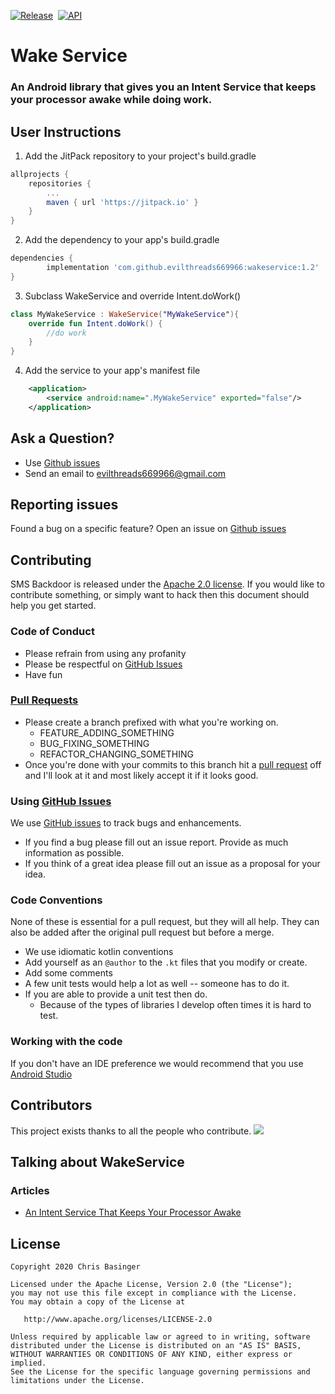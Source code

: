 [![Release](https://jitpack.io/v/evilthreads669966/wakeservice.svg)](https://jitpack.io/#evilthreads669966/wakeservice)&nbsp;&nbsp;[![API](https://img.shields.io/badge/API-14%2B-brightgreen.svg?style=plastic)](https://android-arsenal.com/api?level=14)
# Wake Service
### An Android library that gives you an Intent Service that keeps your processor awake while doing work.
## User Instructions
1. Add the JitPack repository to your project's build.gradle
```gradle
allprojects {
	repositories {
		...
		maven { url 'https://jitpack.io' }
	}
}
```
2. Add the dependency to your app's build.gradle
```gradle
dependencies {
        implementation 'com.github.evilthreads669966:wakeservice:1.2'
}
```
3. Subclass WakeService and override Intent.doWork()
```kotlin
class MyWakeService : WakeService("MyWakeService"){
    override fun Intent.doWork() {
        //do work
    }
}
```
4. Add the service to your app's manifest file
```xml
    <application>
        <service android:name=".MyWakeService" exported="false"/>
    </application>
```
## Ask a Question?
- Use [Github issues](https://github.com/evilthreads669966/wakeservice/issues)
- Send an email to evilthreads669966@gmail.com

## Reporting issues
Found a bug on a specific feature? Open an issue on [Github issues](https://github.com/evilthreads669966/wakeservice/issues)

## Contributing

SMS Backdoor is released under the [Apache 2.0 license](https://github.com/evilthreads669966/wakeservice/blob/master/LICENSE). If you would like to contribute
something, or simply want to hack then this document should help you get started.

### Code of Conduct
- Please refrain from using any profanity
- Please be respectful on [GitHub Issues](https://github.com/evilthreads669966/wakeservice/issues)
- Have fun

### [Pull Requests](https://github.com/evilthreads669966/wakeservice/pulls)
- Please create a branch prefixed with what you're working on.
    - FEATURE_ADDING_SOMETHING
    - BUG_FIXING_SOMETHING
    - REFACTOR_CHANGING_SOMETHING
- Once you're done with your commits to this branch hit a [pull request](https://github.com/evilthreads669966/wakeservice/pulls) off and I'll look at it and most likely accept it if it looks good.

### Using [GitHub Issues](https://github.com/evilthreads669966/wakeservice/issues)
We use [GitHub issues](https://github.com/evilthreads669966/wakeservice/issues) to track bugs and enhancements.
- If you find a bug please fill out an issue report. Provide as much information as possible.
- If you think of a great idea please fill out an issue as a proposal for your idea.

### Code Conventions
None of these is essential for a pull request, but they will all help.  They can also be
added after the original pull request but before a merge.

- We use idiomatic kotlin conventions
- Add yourself as an `@author` to the `.kt` files that you modify or create.
- Add some comments
- A few unit tests would help a lot as well -- someone has to do it.
- If you are able to provide a unit test then do.
    - Because of the types of libraries I develop often times it is hard to test.


### Working with the code
If you don't have an IDE preference we would recommend that you use
[Android Studio](https://developer.android.com/studio/)
## Contributors
This project exists thanks to all the people who contribute.
<a href="https://github.com/evilthreads669966/wakeservice/graphs/contributors"><img src="https://opencollective.com/wakeservice/contributors.svg?width=890&button=false" /></a>
## Talking about WakeService
### Articles
- [An Intent Service That Keeps Your Processor Awake](https://medium.com/@chrisbasinger/wake-service-android-library-e88214ed2990)
## License
```
Copyright 2020 Chris Basinger

Licensed under the Apache License, Version 2.0 (the "License");
you may not use this file except in compliance with the License.
You may obtain a copy of the License at

   http://www.apache.org/licenses/LICENSE-2.0

Unless required by applicable law or agreed to in writing, software
distributed under the License is distributed on an "AS IS" BASIS,
WITHOUT WARRANTIES OR CONDITIONS OF ANY KIND, either express or implied.
See the License for the specific language governing permissions and
limitations under the License.
```
